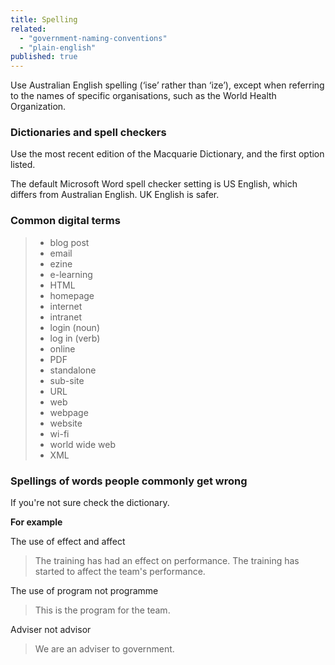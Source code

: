 ```yaml
---
title: Spelling
related:
  - "government-naming-conventions"
  - "plain-english"
published: true
---
```


Use Australian English spelling (‘ise’ rather than ‘ize’), except when referring to the names of specific organisations, such as the World Health Organization.

### Dictionaries and spell checkers

Use the most recent edition of the Macquarie Dictionary, and the first option listed.

The default Microsoft Word spell checker setting is US English, which differs from Australian English. UK English is safer.

### Common digital terms

> - blog post
> - email
> - ezine
> - e-learning
> - HTML
> - homepage
> - internet
> - intranet
> - login (noun)
> - log in (verb)
> - online
> - PDF
> - standalone
> - sub-site
> - URL
> - web
> - webpage
> - website
> - wi-fi
> - world wide web
> - XML

### Spellings of words people commonly get wrong

If you're not sure check the dictionary.

**For example**

The use of effect and affect

> The training has had an effect on performance. The training has started to affect the team's performance.

The use of program not programme

> This is the program for the team.

Adviser not advisor

> We are an adviser to government.
